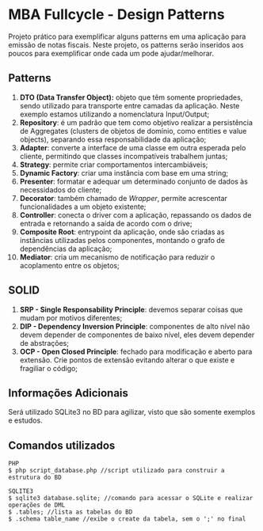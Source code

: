 # MBA Fullcycle - Design Patterns
Projeto prático para exemplificar alguns patterns em uma aplicação para emissão de notas fiscais. Neste projeto, os patterns serão inseridos aos poucos para exemplificar onde cada um pode ajudar/melhorar.


## Patterns 
1. **DTO (Data Transfer Object):** objeto que têm somente propriedades, sendo utilizado para transporte entre camadas da aplicação. Neste exemplo estamos utilizando a nomenclatura Input/Output;
2. **Repository**: é um padrão que tem como objetivo realizar a persistência de Aggregates (clusters de objetos de domínio, como entities e value objects), separando essa responsabilidade da aplicação;
3. **Adapter**: converte a interface de uma classe em outra esperada pelo cliente, permitindo que classes incompatíveis trabalhem juntas;
4. **Strategy**: permite criar comportamentos intercambiáveis;
5. **Dynamic Factory**: criar uma instância com base em uma string;
6. **Presenter**: formatar e adequar um determinado conjunto de dados às necessidados do cliente;
7. **Decorator**: também chamado de _Wrapper_, permite acrescentar funcionalidades a um objeto existente;
8. **Controller**: conecta o driver com a aplicação, repassando os dados de entrada e retornando a saída de acordo com o drive;
9. **Composite Root**: entrypoint da aplicação, onde são criadas as instâncias utilizadas pelos componentes, montando o grafo de dependências da aplicação;
10. **Mediator**: cria um mecanismo de notificação para reduzir o acoplamento entre os objetos;

## SOLID
1. **SRP - Single Responsability Principle**: devemos separar coisas que mudam por motivos diferentes;
2. **DIP - Dependency Inversion Principle**: componentes de alto nível não devem depender de componentes de baixo nível, eles devem depender de abstrações;
3. **OCP - Open Closed Principle**: fechado para modificação e aberto para extensão. Crie pontos de extensão evitando alterar o que existe e fragiliar o código;

## Informações Adicionais
Será utilizado SQLite3 no BD para agilizar, visto que são somente exemplos e estudos.

## Comandos utilizados
    PHP
    $ php script_database.php //script utilizado para construir a estrutura do BD

    SQLITE3
    $ sqlite3 database.sqlite; //comando para acessar o SQLite e realizar operações de DML
    $ .tables; //lista as tabelas do BD
    $ .schema table_name //exibe o create da tabela, sem o ';' no final
